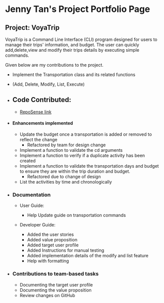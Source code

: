 # Jenny Tan's Project Portfolio Page

## Project: VoyaTrip

VoyaTrip is a Command Line Interface (CLI) program designed for users to manage their trips' information,
and budget. The user can quickly add,delete,view and modify their trips details by executing simple commands.

Given below are my contributions to the project.

- Implement the Transportation class and its related functions
- (Add, Delete, Modify, List, Execute)

- ## Code Contributed:
  - [RepoSense link](https://nus-cs2113-ay2425s2.github.io/tp-dashboard/?search=je-nnyt&sort=groupTitle&sortWithin=title&timeframe=commit&mergegroup=&groupSelect=groupByRepos&breakdown=true&checkedFileTypes=docs~functional-code~test-code~other&since=2025-02-21&tabOpen=true&tabType=authorship&tabAuthor=je-nnyt&tabRepo=AY2425S2-CS2113-F14-3%2Ftp%5Bmaster%5D&authorshipIsMergeGroup=false&authorshipFileTypes=docs~functional-code~test-code~other&authorshipIsBinaryFileTypeChecked=false&authorshipIsIgnoredFilesChecked=false)

- #### Enhancements implemented
  - Update the budget once a transportation is added or removed to reflect the change
    - Refactored by team for design change
  - Implement a function to validate the cd arguments
  - Implement a function to verify if a duplicate activity has been created
  - Implement a function to validate the transportation days and budget to ensure they are within the trip duration and
    budget.
    - Refactored due to change of design
  - List the activities by time and chronologically

- ### Documentation
  - User Guide:
    - Help Update guide on transportation commands

  - Developer Guide:
    - Added the user stories
    - Added value proposition
    - Added target user profile
    - Added Instructions for manual testing
    - Added implementation details of the modify and list feature
    - Help with formatting

- ### Contributions to team-based tasks
  - Documenting the target user profile
  - Documenting the value proposition
  - Review changes on GitHub



